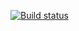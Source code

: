 [![Build status](https://ci.appveyor.com/api/projects/status/bjypwjovirc8u1hw?svg=true)](https://ci.appveyor.com/project/valera4388/myhw19)
